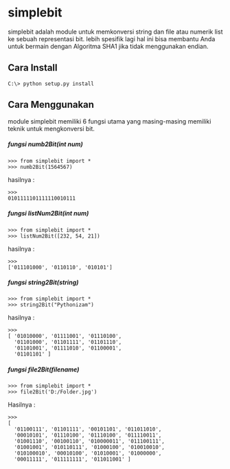 simplebit
=========

simplebit adalah module untuk memkonversi string dan file atau numerik list ke sebuah representasi bit. lebih spesifik lagi hal ini bisa membantu Anda untuk bermain dengan Algoritma SHA1 jika tidak menggunakan endian.

## Cara Install
```C:\> python setup.py install```

## Cara Menggunakan
module simplebit memiliki 6 fungsi utama yang masing-masing memiliki teknik untuk mengkonversi bit.

##### fungsi numb2Bit(int num)
```
>>> from simplebit import *
>>> numb2Bit(1564567)
```
hasilnya :
```
>>> 
0101111101111110010111
```

##### fungsi listNum2Bit(int num)
```
>>> from simplebit import *
>>> listNum2Bit([232, 54, 21])
```
hasilnya :
```
>>> 
['011101000', '0110110', '010101']
```

##### fungsi string2Bit(string)
```
>>> from simplebit import *
>>> string2Bit("Pythonizam")
```
hasilnya :
```
>>>
[ '01010000', '01111001', '01110100', 
  '01101000', '01101111', '01101110', 
  '01101001', '01111010', '01100001', 
  '01101101' ]
```
##### fungsi file2Bit(filename)
```
>>> from simplebit import *
>>> file2Bit('D:/Folder.jpg')
```
Hasilnya :
```
>>> 
[
  '01100111', '01101111', '00101101', '011011010', 
  '00010101', '01110100', '01110100', '011110011', 
  '01001110', '00100110', '010000011', '011100111', 
  '01001001', '010110111', '01000100', '010010010', 
  '010100010', '00010100', '01010001', '01000000', 
  '00011111', '011111111', '011011001' ]
```
